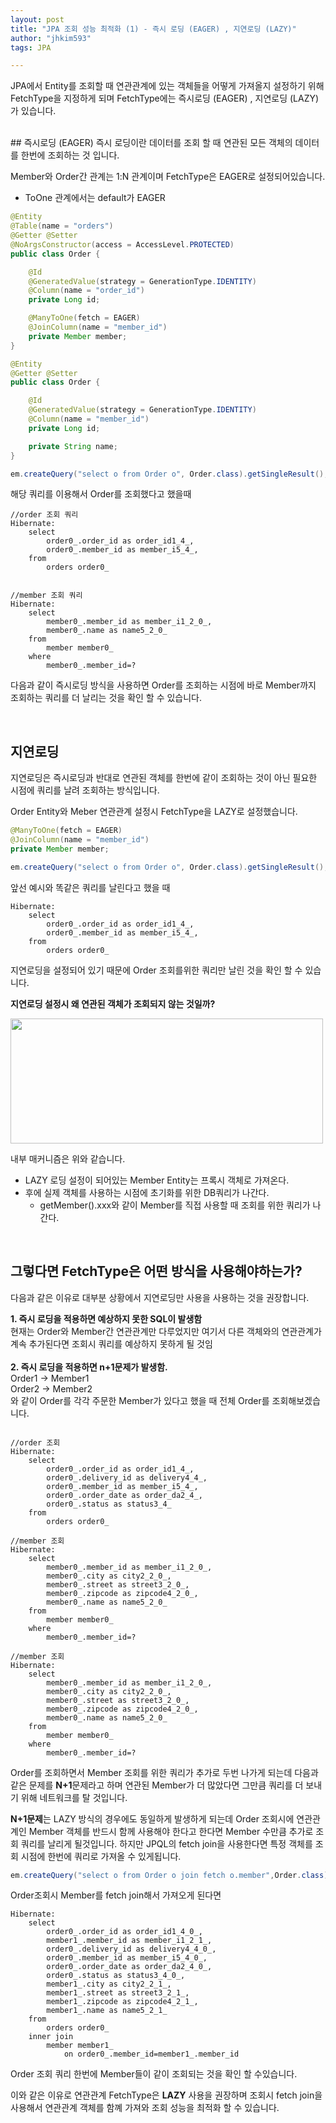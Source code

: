 ```yaml
---
layout: post
title: "JPA 조회 성능 최적화 (1) - 즉시 로딩 (EAGER) , 지연로딩 (LAZY)"
author: "jhkim593"
tags: JPA

---
```

JPA에서 Entity를 조회할 때 연관관계에 있는 객체들을 어떻게 가져올지 설정하기 위해 FetchType을 지정하게 되며 FetchType에는 즉시로딩 (EAGER) , 지연로딩 (LAZY)가 있습니다.

<br>
## 즉시로딩 (EAGER)
즉시 로딩이란 데이터를 조회 할 때 연관된 모든 객체의 데이터를 한번에 조회하는 것 입니다.

Member와 Order간 관계는 1:N 관계이며 FetchType은 EAGER로 설정되어있습니다.
  - ToOne 관계에서는 default가 EAGER

~~~java
@Entity
@Table(name = "orders")
@Getter @Setter
@NoArgsConstructor(access = AccessLevel.PROTECTED)
public class Order {

    @Id
    @GeneratedValue(strategy = GenerationType.IDENTITY)
    @Column(name = "order_id")
    private Long id;

    @ManyToOne(fetch = EAGER)
    @JoinColumn(name = "member_id")
    private Member member;
}

@Entity
@Getter @Setter
public class Order {

    @Id
    @GeneratedValue(strategy = GenerationType.IDENTITY)
    @Column(name = "member_id")
    private Long id;

    private String name;
}
~~~

~~~java
em.createQuery("select o from Order o", Order.class).getSingleResult();
~~~
해당 쿼리를 이용해서 Order를 조회했다고 했을때

~~~console
//order 조회 쿼리
Hibernate:
    select
        order0_.order_id as order_id1_4_,
        order0_.member_id as member_i5_4_,
    from
        orders order0_


//member 조회 쿼리
Hibernate:
    select
        member0_.member_id as member_i1_2_0_,
        member0_.name as name5_2_0_
    from
        member member0_
    where
        member0_.member_id=?

~~~

다음과 같이 즉시로딩 방식을 사용하면 Order를 조회하는 시점에 바로 Member까지 조회하는 쿼리를 더 날리는 것을 확인 할 수 있습니다.

<br>

## 지연로딩

지연로딩은 즉시로딩과 반대로 연관된 객체를 한번에 같이 조회하는 것이 아닌 필요한 시점에 쿼리를 날려 조회하는 방식입니다.

Order Entity와 Meber 연관관계 설정시 FetchType을 LAZY로 설정했습니다.
~~~java
@ManyToOne(fetch = EAGER)
@JoinColumn(name = "member_id")
private Member member;
~~~

~~~java
em.createQuery("select o from Order o", Order.class).getSingleResult();
~~~

앞선 예시와 똑같은 쿼리를 날린다고 했을 때

~~~console
Hibernate:
    select
        order0_.order_id as order_id1_4_,
        order0_.member_id as member_i5_4_,
    from
        orders order0_
~~~
지연로딩을 설정되어 있기 때문에 Order 조회를위한 쿼리만 날린 것을 확인 할 수 있습니다.

**지연로딩 설정시 왜 연관된 객체가 조회되지 않는 것일까?**
<br>

<img src="https://user-images.githubusercontent.com/53510936/229337842-787e8f37-3eb1-43af-ac5d-e8d8262697a0.png"  width="500" height="200"/>

내부 매커니즘은 위와 같습니다.

- LAZY 로딩 설정이 되어있는 Member Entity는 프록시 객체로 가져온다.
- 후에 실제 객체를 사용하는 시점에 초기화를 위한 DB쿼리가 나간다.
  - getMember().xxx와 같이 Member를 직접 사용할 때 조회를 위한 쿼리가 나간다.

<br>

## 그렇다면 FetchType은 어떤 방식을 사용해야하는가?

다음과 같은 이유로 대부분 상황에서 지연로딩만 사용을 사용하는 것을 권장합니다.

**1. 즉시 로딩을 적용하면 예상하지 못한 SQL이 발생함** <br>
현재는 Order와 Member간 연관관계만 다루었지만 여기서 다른 객체와의 연관관계가 계속 추가된다면 조회시 쿼리를 예상하지 못하게 될 것임
<br>
<br>
**2. 즉시 로딩을 적용하면 n+1문제가 발생함.**<br>
Order1 -> Member1 <br>
Order2 -> Member2 <br>
와 같이 Order를 각각 주문한 Member가 있다고 했을 때 전체 Order를 조회해보겠습니다.

~~~console

//order 조회
Hibernate:
    select
        order0_.order_id as order_id1_4_,
        order0_.delivery_id as delivery4_4_,
        order0_.member_id as member_i5_4_,
        order0_.order_date as order_da2_4_,
        order0_.status as status3_4_
    from
        orders order0_

//member 조회
Hibernate:
    select
        member0_.member_id as member_i1_2_0_,
        member0_.city as city2_2_0_,
        member0_.street as street3_2_0_,
        member0_.zipcode as zipcode4_2_0_,
        member0_.name as name5_2_0_
    from
        member member0_
    where
        member0_.member_id=?

//member 조회
Hibernate:
    select
        member0_.member_id as member_i1_2_0_,
        member0_.city as city2_2_0_,
        member0_.street as street3_2_0_,
        member0_.zipcode as zipcode4_2_0_,
        member0_.name as name5_2_0_
    from
        member member0_
    where
        member0_.member_id=?

~~~
Order를 조회하면서 Member 조회를 위한 쿼리가 추가로 두번 나가게 되는데 다음과 같은 문제를 **N+1**문제라고 하며 연관된 Member가 더 많았다면 그만큼 쿼리를 더 보내기 위해 네트워크를 탈 것입니다.

**N+1문제**는 LAZY 방식의 경우에도 동일하게  발생하게 되는데
Order 조회시에 연관관계인 Member 객체를 반드시 함께 사용해야 한다고 한다면 Member 수만큼 추가로 조회 쿼리를 날리게 될것입니다. 하지만 JPQL의 fetch join을 사용한다면 특정 객체를 조회 시점에 한번에 쿼리로 가져올 수 있게됩니다.

~~~java
em.createQuery("select o from Order o join fetch o.member",Order.class).getResultList();
~~~
Order조회시 Member를 fetch join해서 가져오게 된다면
~~~console
Hibernate:
    select
        order0_.order_id as order_id1_4_0_,
        member1_.member_id as member_i1_2_1_,
        order0_.delivery_id as delivery4_4_0_,
        order0_.member_id as member_i5_4_0_,
        order0_.order_date as order_da2_4_0_,
        order0_.status as status3_4_0_,
        member1_.city as city2_2_1_,
        member1_.street as street3_2_1_,
        member1_.zipcode as zipcode4_2_1_,
        member1_.name as name5_2_1_
    from
        orders order0_
    inner join
        member member1_
            on order0_.member_id=member1_.member_id

~~~
Order 조회 쿼리 한번에 Member들이 같이 조회되는 것을 확인 할 수있습니다.

이와 같은 이유로 연관관계 FetchType은 **LAZY** 사용을 권장하며 조회시 fetch join을 사용해서 연관관계 객체를 함꼐 가져와 조회 성능을 최적화 할 수 있습니다.
